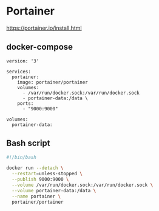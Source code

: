 # Portainer

https://portainer.io/install.html


## docker-compose

```
version: '3'

services:
  portainer:
    image: portainer/portainer
    volumes:
      - /var/run/docker.sock:/var/run/docker.sock
      - portainer-data:/data \
    ports:
      - "9000:9000"

volumes:
  portainer-data:
```

## Bash script
```bash
#!/bin/bash

docker run --detach \
  --restart=unless-stopped \
  --publish 9000:9000 \
  --volume /var/run/docker.sock:/var/run/docker.sock \
  --volume portainer-data:/data \
  --name portainer \
  portainer/portainer
```
